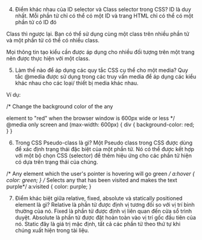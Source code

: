 4. Điểm khác nhau của ID selector và Class selector trong CSS?
ID là duy nhất. Mỗi phần tử chỉ có thể có một ID và trang HTML chỉ có thể có một phần tử có ID đó

Class thì ngược lại. Bạn có thể sử dụng cùng một class trên nhiều phần tử và một phần tử có thể có nhiều class.

Mọi thông tin tạo kiểu cần được áp dụng cho nhiều đối tượng trên một trang nên được thực hiện với một class.

5. Làm thế nào để áp dụng các quy tắc CSS cụ thể cho một media?
Quy tắc @media được sử dụng trong các truy vấn media để áp dụng các kiểu khác nhau cho các loại/ thiết bị media khác nhau.

Ví dụ:

/* Change the background color of the any <div> element to "red" when the browser window is 600px wide or less */
@media only screen and (max-width: 600px) {
div {
    background-color: red;
}
}

6. Trong CSS Pseudo-class là gì?
Một Pseudo class trong CSS được dùng để xác định trạng thái đặc biệt của một phần tử. Nó có thể được kết hợp với một bộ chọn CSS (selector) để thêm hiệu ứng cho các phần tử hiện có dựa trên trạng thái của chúng.

/*
Any <a> element which the user's pointer is hovering will go green
*/
a:hover {
color: green;
}
/* Selects any <a> that has been visited and makes the text purple*/
a:visited {
color: purple;
}

7. Điểm khác biệt giữa relative, fixed, absolute và statically positioned element là gì?
Relative là phần tử được định vị tương đối so với vị trí bình thường của nó.
Fixed là phần tử được định vị liên quan đến cửa sổ trình duyệt.
Absolute là phần tử được đặt hoàn toàn vào vị trí gốc đầu tiên của nó.
Static đây là giá trị mặc định, tất cả các phần tử theo thứ tự khi chúng xuất hiện trong tài liệu.